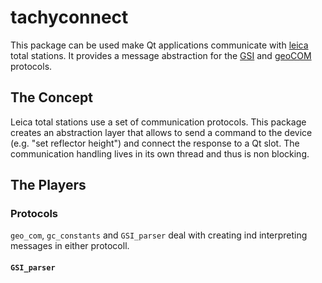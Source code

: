 # tachyconnect

This package can be used make Qt applications communicate with [leica](https://leica-geosystems.com/) total stations.
It provides a message abstraction for the [GSI](https://totalopenstation.readthedocs.io/en/stable/input_formats/if_leica_gsi.html) and [geoCOM](http://webarchiv.ethz.ch/geometh-data/student/eg1/2010/02_deformation/TPS1200_GeoCOM_Manual.pdf) protocols.

## The Concept

Leica total stations use a set of communication protocols.
This package creates an abstraction layer that allows to send a command to the device (e.g. "set reflector height") and connect the response to a Qt slot.
The communication handling lives in its own thread and thus is non blocking. 

## The Players

### Protocols
`geo_com`, `gc_constants` and `GSI_parser` deal with creating ind interpreting messages in either protocoll.

#### `GSI_parser`

